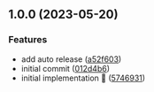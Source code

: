 ## 1.0.0 (2023-05-20)


### Features

* add auto release ([a52f603](https://github.com/rpidanny/chatgpt-browser-api-proxy/commit/a52f60379c669e6fc9fb22927e5e74e82ce09ff9))
* initial commit ([012d4b6](https://github.com/rpidanny/chatgpt-browser-api-proxy/commit/012d4b63acfac91cd6305e743829b49a0c1af221))
* initial implementation 🚀 ([5746931](https://github.com/rpidanny/chatgpt-browser-api-proxy/commit/5746931b85b32f36c022be0eb16f98162bbdb45b))
